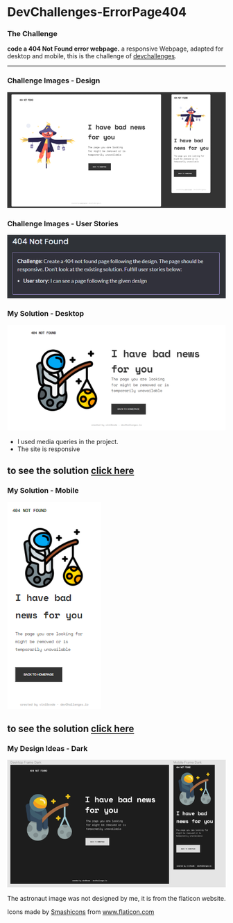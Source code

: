 # DevChallenges-ErrorPage404
### The Challenge
**code a 404 Not Found error webpage.**
a responsive Webpage, adapted for desktop and mobile, this is the challenge of [devchallenges](https://devchallenges.io/).
--- --- --- 
### Challenge Images - Design
![enter image description here](https://github.com/ViniSCode/DevChallenges-ErrorPage404/blob/main/Images/design.PNG?raw=true)

### Challenge Images - User Stories
![enter image description here](https://github.com/ViniSCode/DevChallenges-ErrorPage404/blob/main/Images/userStories.PNG?raw=true)

### My Solution - Desktop
![enter image description here](https://github.com/ViniSCode/DevChallenges-ErrorPage404/blob/main/Images/Solution%20Desktop.PNG?raw=true)

- I used media queries in the project.
- The site is responsive
##  to see the solution [click here](https://dev-challenges-error-page404.vercel.app/)

### My Solution - Mobile
![enter image description here](https://github.com/ViniSCode/DevChallenges-ErrorPage404/blob/main/Images/Mobile.PNG?raw=true)
##  to see the solution [click here](https://dev-challenges-error-page404.vercel.app/)

### My Design Ideas  - Dark
![enter image description here](https://github.com/ViniSCode/DevChallenges-ErrorPage404/blob/main/Images/darkTheme.PNG?raw=true)

The astronaut image was not designed by me, it is from the flaticon website.
<div>Icons made by <a href="https://www.flaticon.com/authors/smashicons" title="Smashicons">Smashicons</a> from <a href="https://www.flaticon.com/" title="Flaticon">www.flaticon.com</a></div>
